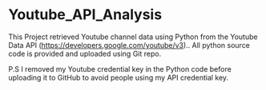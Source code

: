 # Youtube_API_Analysis
This Project retrieved Youtube channel data using Python from the Youtube Data API (https://developers.google.com/youtube/v3)..
All python source code is provided and uploaded using Git repo.

P.S  I removed my Youtube credential key in the Python code before uploading it to GitHub
to avoid people using my API credential key.

